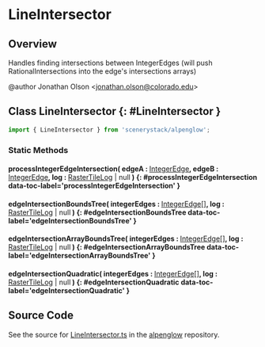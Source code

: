 # LineIntersector

## Overview

Handles finding intersections between IntegerEdges (will push RationalIntersections into the edge's intersections
arrays)

@author Jonathan Olson &lt;jonathan.olson@colorado.edu&gt;

## Class LineIntersector {: #LineIntersector }


```js
import { LineIntersector } from 'scenerystack/alpenglow';
```
### Static Methods

#### processIntegerEdgeIntersection( edgeA : <span style="font-weight: 400;">[IntegerEdge](../alpenglow/IntegerEdge.md)</span>, edgeB : <span style="font-weight: 400;">[IntegerEdge](../alpenglow/IntegerEdge.md)</span>, log : <span style="font-weight: 400;">[RasterTileLog](../alpenglow/RasterLog.md#RasterTileLog) | <span style="color: hsla(calc(var(--md-hue) + 180deg),80%,40%,1);">null</span></span> ) {: #processIntegerEdgeIntersection data-toc-label='processIntegerEdgeIntersection' }

#### edgeIntersectionBoundsTree( integerEdges : <span style="font-weight: 400;">[IntegerEdge](../alpenglow/IntegerEdge.md)[]</span>, log : <span style="font-weight: 400;">[RasterTileLog](../alpenglow/RasterLog.md#RasterTileLog) | <span style="color: hsla(calc(var(--md-hue) + 180deg),80%,40%,1);">null</span></span> ) {: #edgeIntersectionBoundsTree data-toc-label='edgeIntersectionBoundsTree' }

#### edgeIntersectionArrayBoundsTree( integerEdges : <span style="font-weight: 400;">[IntegerEdge](../alpenglow/IntegerEdge.md)[]</span>, log : <span style="font-weight: 400;">[RasterTileLog](../alpenglow/RasterLog.md#RasterTileLog) | <span style="color: hsla(calc(var(--md-hue) + 180deg),80%,40%,1);">null</span></span> ) {: #edgeIntersectionArrayBoundsTree data-toc-label='edgeIntersectionArrayBoundsTree' }

#### edgeIntersectionQuadratic( integerEdges : <span style="font-weight: 400;">[IntegerEdge](../alpenglow/IntegerEdge.md)[]</span>, log : <span style="font-weight: 400;">[RasterTileLog](../alpenglow/RasterLog.md#RasterTileLog) | <span style="color: hsla(calc(var(--md-hue) + 180deg),80%,40%,1);">null</span></span> ) {: #edgeIntersectionQuadratic data-toc-label='edgeIntersectionQuadratic' }



## Source Code

See the source for [LineIntersector.ts](https://github.com/phetsims/alpenglow/blob/main/js/cag/LineIntersector.ts) in the [alpenglow](https://github.com/phetsims/alpenglow) repository.
